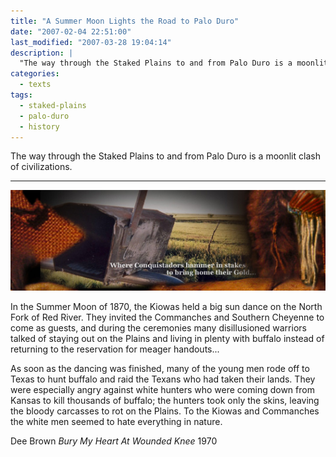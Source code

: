 ```yaml
---
title: "A Summer Moon Lights the Road to Palo Duro"
date: "2007-02-04 22:51:00"
last_modified: "2007-03-28 19:04:14"
description: |
  "The way through the Staked Plains to and from Palo Duro is a moonlit clash of civilizations."
categories:
  - texts
tags:
  - staked-plains
  - palo-duro
  - history    
---
```

The way through the Staked Plains to and from Palo Duro is a moonlit clash of civilizations.
***
![Decorative Image](/images/gallery/section_7.jpg)

In the Summer Moon of 1870, the Kiowas held a big sun dance on the North Fork of Red River. They invited the Commanches and Southern Cheyenne to come as guests, and during the ceremonies many disillusioned warriors talked of staying out on the Plains and living in plenty with buffalo instead of returning to the reservation for meager handouts...

As soon as the dancing was finished, many of the young men rode off to Texas to hunt buffalo and raid the Texans who had taken their lands. They were especially angry against white hunters who were coming down from Kansas to kill thousands of buffalo; the hunters took only the skins, leaving the bloody carcasses to rot on the Plains. To the Kiowas and Commanches the white men seemed to hate everything in nature.

Dee Brown
_Bury My Heart At Wounded Knee_
1970
